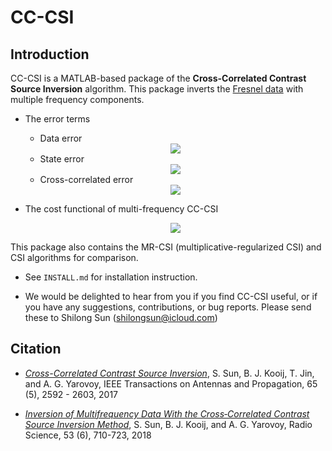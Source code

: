 CC-CSI
======

Introduction
------------

CC-CSI is a MATLAB-based package of the **Cross-Correlated Contrast Source Inversion** algorithm. This package inverts the [Fresnel data](http://www.fresnel.fr/3Ddatabase/) with multiple frequency components. 

- The error terms 

	- Data error

	<!--- http://latex.codecogs.com/eqneditor/editor.php -->

	<!--- \xi_{p,i} = y_{p,i} - \Phi_{p,i}\left(\chi_i e^{\text{inc}}_{p,i} + \chi_i A^{-1}_ij_{p,i}\right) -->

	<div align=center><img src="http://latex.codecogs.com/gif.latex?%5Crho_%7Bp%2Ci%7D%20%3D%20y_%7Bp%2Ci%7D%20-%20%5CPhi_%7Bp%2Ci%7Dj_%7Bp%2Ci%7D"/></div>

	- State error

	<!--- \gamma_{p,i} = \chi_i e^{\text{inc}}_{p,i} + \chi_i A_i^{-1}j_{p,i} - j_{p,i}  -->

	<div align=center><img src="http://latex.codecogs.com/gif.latex?%5Cgamma_%7Bp%2Ci%7D%20%3D%20%5Cchi_i%20e%5E%7B%5Ctext%7Binc%7D%7D_%7Bp%2Ci%7D%20&plus;%20%5Cchi_i%20A_i%5E%7B-1%7Dj_%7Bp%2Ci%7D%20-%20j_%7Bp%2Ci%7D"/></div>


	- Cross-correlated error

	<!--- \xi_{p,i} = y_{p,i} - \Phi_{p,i}\left(\chi_i e^{\text{inc}}_{p,i} + \chi_i A^{-1}_ij_{p,i}\right) -->

	<div align=center><img src="http://latex.codecogs.com/gif.latex?%5Cxi_%7Bp%2Ci%7D%20%3D%20y_%7Bp%2Ci%7D%20-%20%5CPhi_%7Bp%2Ci%7D%5Cleft%28%5Cchi_i%20e%5E%7B%5Ctext%7Binc%7D%7D_%7Bp%2Ci%7D%20&plus;%20%5Cchi_i%20A%5E%7B-1%7D_ij_%7Bp%2Ci%7D%20%5Cright%20%29"/></div>

- The cost functional of multi-frequency CC-CSI

	<!--- \mathcal{C}_{\text{CC-CSI}} = \sum_i\eta^\mathcal{S}_i\sum_p\left\|\rho_{p,i}\right\|^2_\mathcal{S}+\sum_i\eta^\mathcal{D}_i\sum_p\left\|\gamma_{p,i}\right\|^2_\mathcal{D}+\sum_i\eta^\mathcal{S}_i\sum_p\left\|\xi_{p,i}\right\|^2_\mathcal{S} -->

	<div align=center><img src="http://latex.codecogs.com/gif.latex?%5Cmathcal%7BC%7D_%7B%5Ctext%7BCC-CSI%7D%7D%20%3D%20%5Csum_i%5Ceta%5E%5Cmathcal%7BS%7D_i%5Csum_p%5Cleft%5C%7C%5Crho_%7Bp%2Ci%7D%5Cright%5C%7C%5E2_%5Cmathcal%7BS%7D&plus;%5Csum_i%5Ceta%5E%5Cmathcal%7BD%7D_i%5Csum_p%5Cleft%5C%7C%5Cgamma_%7Bp%2Ci%7D%5Cright%5C%7C%5E2_%5Cmathcal%7BD%7D&plus;%5Csum_i%5Ceta%5E%5Cmathcal%7BS%7D_i%5Csum_p%5Cleft%5C%7C%5Cxi_%7Bp%2Ci%7D%5Cright%5C%7C%5E2_%5Cmathcal%7BS%7D"/></div>

This package also contains the MR-CSI (multiplicative-regularized CSI) and CSI algorithms for comparison.

- See `INSTALL.md` for installation instruction.


- We would be delighted to hear from you if you find CC-CSI useful, or if you have any suggestions, contributions, or bug reports. Please send these to Shilong Sun (shilongsun@icloud.com)


Citation
--------

- [*Cross-Correlated Contrast Source Inversion*](https://ieeexplore.ieee.org/stamp/stamp.jsp?arnumber=7862846), S. Sun, B. J. Kooij, T. Jin, and A. G. Yarovoy, IEEE Transactions on Antennas and Propagation, 65 (5), 2592 - 2603, 2017

- [*Inversion of Multifrequency Data With the Cross‐Correlated Contrast Source Inversion Method*](https://agupubs.onlinelibrary.wiley.com/doi/pdf/10.1029/2017RS006505), S. Sun, B. J. Kooij, and A. G. Yarovoy, Radio Science, 53 (6), 710-723, 2018



